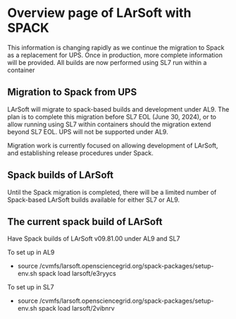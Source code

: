﻿# Overview page of LArSoft with SPACK

This information is changing rapidly as we continue the migration to Spack as a replacement for UPS. Once in production, more complete information will be provided. All builds are now performed using SL7 run within a container

## Migration to Spack from UPS

LArSoft will migrate to spack-based builds and development under AL9. The plan is to complete this migration before SL7 EOL (June 30, 2024), or to allow running using SL7 within containers should the migration extend beyond SL7 EOL. UPS will not be supported under AL9.
 
Migration work is currently focused on allowing development of LArSoft,  and establishing release procedures under Spack.

## Spack builds of LArSoft

Until the Spack migration is completed, there will be a limited number of Spack-based LArSoft builds available for either SL7 or AL9. 


## The current spack build of LArSoft

Have Spack builds of LArSoft v09.81.00 under AL9 and SL7

To set up in AL9 
* source /cvmfs/larsoft.opensciencegrid.org/spack-packages/setup-env.sh spack load larsoft/e3ryycs
  
To set up in SL7
* source /cvmfs/larsoft.opensciencegrid.org/spack-packages/setup-env.sh spack load larsoft/2vibnrv
